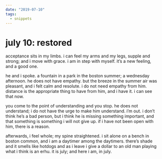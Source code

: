 ```yaml
---
date: "2019-07-10"
tags:
  - snippets
---
```

# july 10: restored

acceptance sits in my limbs. i can feel my arms and my legs, supple and strong; and i move with grace. i am in step with myself. it’s a new feeling, and a good one.

he and i spoke. a fountain in a park in the boston summer; a wednesday afternoon. he does not have empathy. but the breeze in the summer air was pleasant, and i felt calm and resolute. i do not need empathy from him. distance is the appropriate thing to have from him, and i have it. i can see that now.

you come to the point of understanding and you stop. he does not understand; i do not have the urge to make him understand. i’m out. i don’t think he’s a bad person, but i think he is missing something important, and that something is something i will not give up. if i have not been open with him, there is a reason.

afterwards, i feel whole; my spine straightened. i sit alone on a bench in boston common, and i am a daytimer among the daytimers. there’s shade and it smells like hotdogs and as i leave i give a dollar to an old man playing what i think is an erhu. it is july; and here i am, in july.
